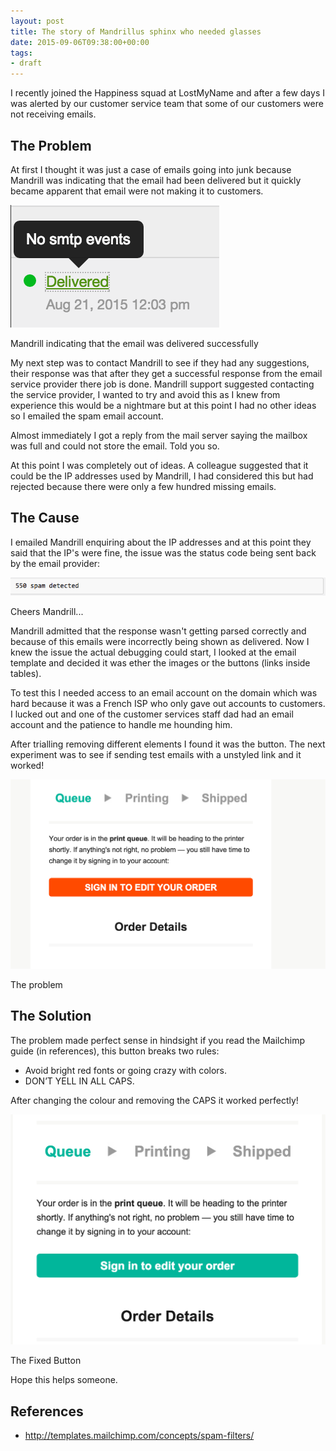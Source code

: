 ```yaml
---
layout: post
title: The story of Mandrillus sphinx who needed glasses
date: 2015-09-06T09:38:00+00:00
tags:
- draft
---
```


I recently joined the Happiness squad at LostMyName and after a few days I was alerted by our customer service team that some of our customers were not receiving emails.

## The Problem

At first I thought it was just a case of emails going into junk because Mandrill was indicating that the email had been delivered but it quickly became apparent that email were not making it to customers.

![Mandrill indicating delivered](/images/post_images/mandrill-delivered.png)
<br />
<caption>Mandrill indicating that the email was delivered successfully</caption>

My next step was to contact Mandrill to see if they had any suggestions, their response was that after they get a successful response from the email service provider there job is done.
Mandrill support suggested contacting the service provider, I wanted to try and avoid this as I knew from experience this would be a nightmare but at this point I had no other ideas so I emailed the spam email account.

Almost immediately I got a reply from the mail server saying the mailbox was full and could not store the email. Told you so.

At this point I was completely out of ideas. A colleague suggested that it could be the IP addresses used by Mandrill, I had considered this but had rejected because there were only a few hundred missing emails.

## The Cause

I emailed Mandrill enquiring about the IP addresses and at this point they said that the IP's were fine, the issue was the status code being sent back by the email provider:

![550 Spam Detected](/images/post_images/550-spam-detected.png)
<caption>Cheers Mandrill...</caption>

Mandrill admitted that the response wasn't getting parsed correctly and because of this emails were incorrectly being shown as delivered.
Now I knew the issue the actual debugging could start, I looked at the email template and decided it was ether the images or the buttons (links inside tables).

To test this I needed access to an email account on the domain which was hard because it was a French ISP who only gave out accounts to customers. I lucked out and one of the customer services staff dad had an email account and the patience to handle me hounding him.

After trialling removing different elements I found it was the button. The next experiment was to see if sending test emails with a unstyled link and it worked!

![Spam Button](/images/post_images/spammy-email.png)
<caption>The problem</caption>

## The Solution

The problem made perfect sense in hindsight if you read the Mailchimp guide (in references), this button breaks two rules:

- Avoid bright red fonts or going crazy with colors.
- DON’T YELL IN ALL CAPS.

After changing the colour and removing the CAPS it worked perfectly!

![Fixed button](/images/post_images/fixed-button.png)
<caption>The Fixed Button</caption>

Hope this helps someone.

## References

- http://templates.mailchimp.com/concepts/spam-filters/
